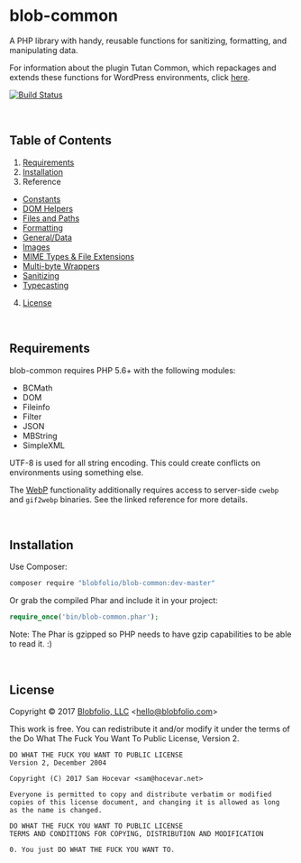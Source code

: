 # blob-common

A PHP library with handy, reusable functions for sanitizing, formatting, and manipulating data.

For information about the plugin Tutan Common, which repackages and extends these functions for WordPress environments, click [here](https://github.com/Blobfolio/blob-common/tree/master/wp/).

[![Build Status](https://travis-ci.org/Blobfolio/blob-common.svg?branch=master)](https://travis-ci.org/Blobfolio/blob-common)

&nbsp;

## Table of Contents

1. [Requirements](#requirements)
2. [Installation](#installation)
3. Reference
  * [Constants](https://github.com/Blobfolio/blob-common/blob/master/docs/CONSTANTS.md)
  * [DOM Helpers](https://github.com/Blobfolio/blob-common/blob/master/docs/DOM.md)
  * [Files and Paths](https://github.com/Blobfolio/blob-common/blob/master/docs/FILE.md)
  * [Formatting](https://github.com/Blobfolio/blob-common/blob/master/docs/FORMAT.md)
  * [General/Data](https://github.com/Blobfolio/blob-common/blob/master/docs/DATA.md)
  * [Images](https://github.com/Blobfolio/blob-common/blob/master/docs/IMAGE.md)
  * [MIME Types & File Extensions](https://github.com/Blobfolio/blob-common/blob/master/docs/MIME.md)
  * [Multi-byte Wrappers](https://github.com/Blobfolio/blob-common/blob/master/docs/MB.md)
  * [Sanitizing](https://github.com/Blobfolio/blob-common/blob/master/docs/SANITIZE.md)
  * [Typecasting](https://github.com/Blobfolio/blob-common/blob/master/docs/CAST.md)
4. [License](#license)

&nbsp;

## Requirements

blob-common requires PHP 5.6+ with the following modules:

 * BCMath
 * DOM
 * Fileinfo
 * Filter
 * JSON
 * MBString
 * SimpleXML

UTF-8 is used for all string encoding. This could create conflicts on environments using something else.

The [WebP](https://github.com/Blobfolio/blob-common/blob/master/docs/IMAGE.md) functionality additionally requires access to server-side `cwebp` and `gif2webp` binaries. See the linked reference for more details.

&nbsp;

## Installation

Use Composer:

```bash
composer require "blobfolio/blob-common:dev-master"
```

Or grab the compiled Phar and include it in your project:

```php
require_once('bin/blob-common.phar');
```

Note: The Phar is gzipped so PHP needs to have gzip capabilities to be able to read it. :)

&nbsp;

## License

Copyright © 2017 [Blobfolio, LLC](https://blobfolio.com) &lt;hello@blobfolio.com&gt;

This work is free. You can redistribute it and/or modify it under the terms of the Do What The Fuck You Want To Public License, Version 2.

    DO WHAT THE FUCK YOU WANT TO PUBLIC LICENSE
    Version 2, December 2004
    
    Copyright (C) 2017 Sam Hocevar <sam@hocevar.net>
    
    Everyone is permitted to copy and distribute verbatim or modified
    copies of this license document, and changing it is allowed as long
    as the name is changed.
    
    DO WHAT THE FUCK YOU WANT TO PUBLIC LICENSE
    TERMS AND CONDITIONS FOR COPYING, DISTRIBUTION AND MODIFICATION
    
    0. You just DO WHAT THE FUCK YOU WANT TO.

